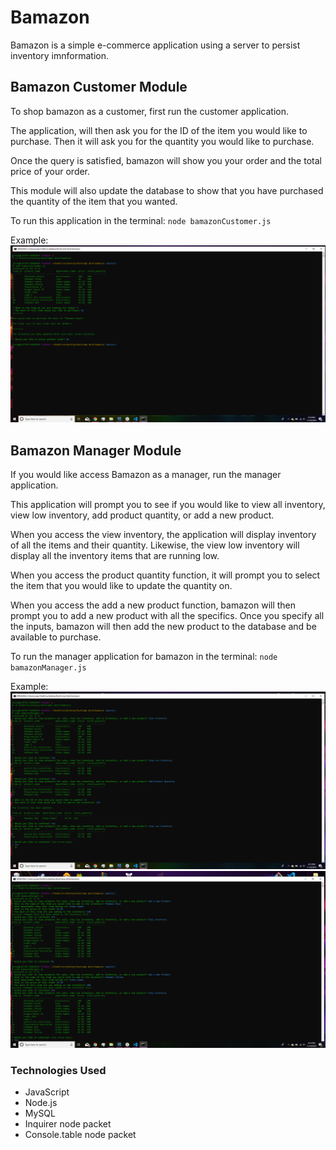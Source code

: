 # Bamazon
Bamazon is a simple e-commerce application using a server to persist inventory imnformation.

## Bamazon Customer Module
To shop bamazon as a customer, first run the customer application.

The application, will then ask you for the ID of the item you would like to purchase. Then it will ask you for the quantity you would like to purchase. 

Once the query is satisfied, bamazon will show you your order and the total price of your order.

This module will also update the database to show that you have purchased the quantity of the item that you wanted.

To run this application in the terminal:
`node bamazonCustomer.js`

Example:
![bamazon-customer-example](/assets/images/bamazonCustomerExample.png)


## Bamazon Manager Module
If you would like access Bamazon as a manager, run the manager application.

This application will prompt you to see if you would like to view all inventory, view low inventory, add product quantity, or add a new product.

When you access the view inventory, the application will display inventory of all the items and their quantity. Likewise, the view low inventory will display all the inventory items that are running low.

When you access the product quantity function, it will prompt you to select the item that you would like to update the quantity on.

When you access the add a new product function, bamazon will then prompt you to add a new product with all the specifics. Once you specify all the inputs, bamazon will then add the new product to the database and be available to purchase.

To run the manager application for bamazon in the terminal:
`node bamazonManager.js`

Example:
![bamazon-manager-example1](/assets/images/bamazonManagerExample1.png)
![bamazon-manager-example2](/assets/images/bamazonManagerExample2.png)

### Technologies Used

* JavaScript
* Node.js
* MySQL
* Inquirer node packet
* Console.table node packet
